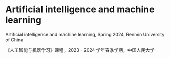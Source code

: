 # Artificial intelligence and machine learning
Artificial intelligence and machine learning, Spring 2024, Renmin University of China

《人工智能与机器学习》课程，2023 - 2024 学年春季学期，中国人民大学
